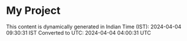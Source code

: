# My Project

This content is dynamically generated in Indian Time (IST): 2024-04-04 09:30:31 IST
Converted to UTC: 2024-04-04 04:00:31 UTC
